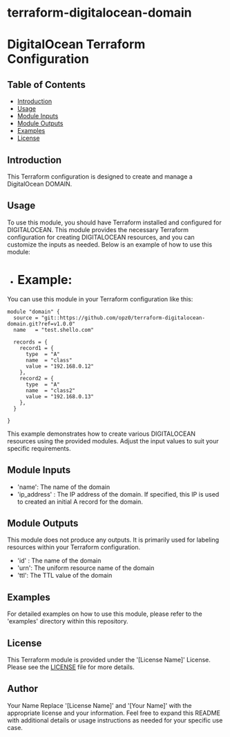 # terraform-digitalocean-domain
# DigitalOcean Terraform Configuration

## Table of Contents

- [Introduction](#introduction)
- [Usage](#usage)
- [Module Inputs](#module-inputs)
- [Module Outputs](#module-outputs)
- [Examples](#examples)
- [License](#license)

## Introduction
This Terraform configuration is designed to create and manage a DigitalOcean DOMAIN.

## Usage
To use this module, you should have Terraform installed and configured for DIGITALOCEAN. This module provides the necessary Terraform configuration for creating DIGITALOCEAN resources, and you can customize the inputs as needed. Below is an example of how to use this module:

- #  Example:
You can use this module in your Terraform configuration like this:

```hcl
module "domain" {
  source = "git::https://github.com/opz0/terraform-digitalocean-domain.git?ref=v1.0.0"
  name   = "test.shello.com"

  records = {
    record1 = {
      type  = "A"
      name  = "class"
      value = "192.168.0.12"
    },
    record2 = {
      type  = "A"
      name  = "class2"
      value = "192.168.0.13"
    },
  }

}
```
This example demonstrates how to create various DIGITALOCEAN resources using the provided modules. Adjust the input values to suit your specific requirements.


## Module Inputs

- 'name': The name of the domain
- 'ip_address' :  The IP address of the domain. If specified, this IP is used to created an initial A record for the domain.


## Module Outputs

This module does not produce any outputs. It is primarily used for labeling resources within your Terraform configuration.

- 'id' : The name of the domain
- 'urn': The uniform resource name of the domain
- 'ttl':  The TTL value of the domain

## Examples
For detailed examples on how to use this module, please refer to the 'examples' directory within this repository.

## License
This Terraform module is provided under the '[License Name]' License. Please see the [LICENSE](https://github.com/opz0/terraform-digitalocean-domain/blob/master/LICENSE) file for more details.

## Author
Your Name
Replace '[License Name]' and '[Your Name]' with the appropriate license and your information. Feel free to expand this README with additional details or usage instructions as needed for your specific use case.
